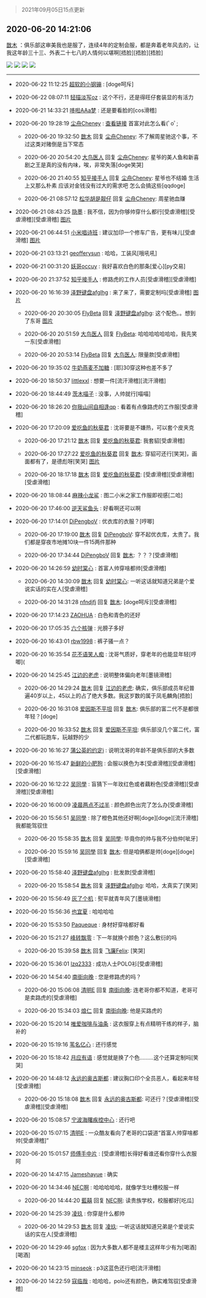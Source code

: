 > 2021年09月05日15点更新
<link rel="stylesheet" href="https://cdn.jsdelivr.net/gh/taotie6/sampleJSON@main/css/photo_show.css">


 ## 2020-06-20 14:21:06 

 [㪚木](https://www.coolapk.com/feed/19688747?shareKey=M2U0ZTNhZmE5MDE1NjEzMTc1NjQ~) ：俱乐部这审美我也是服了，连续4年的定制会服，都是奔着老年风去的，让我这年龄三十三、外表二十七八的人情何以堪啊[捂脸][捂脸][捂脸] 

<div class="album">
<img class="img-item" src="http://image.coolapk.com/feed/2020/0620/14/1081091_a105e9d3_4063_284@1920x1080.jpeg" />
<img class="img-item" src="http://image.coolapk.com/feed/2020/0620/14/1081091_d84cce43_4063_2842@1440x1080.jpeg" />
<img class="img-item" src="http://image.coolapk.com/feed/2020/0620/14/1081091_b0053535_4063_2844@1440x1080.jpeg" />
<img class="img-item" src="http://image.coolapk.com/feed/2020/0620/14/1081091_3332da06_4063_2845@1440x1080.jpeg" />
</div>

 ------- 

- 2020-06-22 11:12:25 [超软的小钢镚](uid=2464605) : [doge呵斥] 

- 2020-06-22 08:07:11 [轻描淡写oz](uid=1981181) : 这个不行，还是得旺仔套装显的有活力 

- 2020-06-21 14:33:21 [哆啦AAa梦](uid=1756450) : 还是要看脸的[cos滑稽] 

- 2020-06-20 19:28:19 [尘舟Cheney](uid=2897099) : <a class="feed-link-url" href="https://feeds.cloud.huawei.com/landingpage/latest?docid=1051032364144&amp;to_app=hwbrowser&amp;dy_scenario=push&amp;tn=3e25fb4433ddeef80920b2192cd31832410cf845bca87f9d66a22094f759ab5d&amp;share_to=qq&amp;ctype=news&amp;appid=hwbrowser&amp;cpid=1032" title="https://feeds.cloud.huawei.com/landingpage/latest?docid=1051032364144&amp;to_app=hwbrowser&amp;dy_scenario=push&amp;tn=3e25fb4433ddeef80920b2192cd31832410cf845bca87f9d66a22094f759ab5d&amp;share_to=qq&amp;ctype=news&amp;appid=hwbrowser&amp;cpid=1032" target="_blank" rel="nofollow">查看链接</a><!--break-->
首富对此怎么看(ﾟoﾟ; 

    - 2020-06-20 19:32:50 [㪚木](uid=1081091) 回复 [尘舟Cheney](uid=2897099): 不了解周星驰这个事，不过这类对赌倒是当下常态 

    - 2020-06-20 20:54:20 [大鸟医人](uid=1511304) 回复 [尘舟Cheney](uid=2897099): 星爷的美人鱼和新喜剧之王是真的没有内味，唉，非常失落[doge笑哭] 

    - 2020-06-20 21:40:55 [知乎接手人](uid=1785267) 回复 [尘舟Cheney](uid=2897099): 星爷也不结婚 生活上又那么朴素 应该对金钱没有过大的需求吧 怎么会搞这些[qqdoge] 

    - 2020-06-21 08:57:12 [松华胡是靓仔](uid=692318) 回复 [尘舟Cheney](uid=2897099): 周星驰血赚 

- 2020-06-21 08:43:25 [隐墨](uid=683778) : 我不信，因为你够帅穿什么都行[受虐滑稽][受虐滑稽][受虐滑稽] [图片](http://image.coolapk.com/feed/2020/0621/08/683778_510355dd_0205_4503@393x557.jpeg)

- 2020-06-21 06:44:51 [小米唱诗班](uid=2921847) : 建议加印一个修车广告，更有味儿[受虐滑稽] [图片](http://image.coolapk.com/feed/2020/0621/06/2921847_309b91b9_3090_4695@1080x1440.jpeg)

- 2020-06-21 03:13:21 [geofferysun](uid=435760) : 哈哈，工装风[哦吼吼] 

- 2020-06-21 00:31:20 [妖哥occuy](uid=1388591) : 我好喜欢白色的那条[爱心][py交易] 

- 2020-06-20 21:37:52 [知乎接手人](uid=1785267) : 修路虎的工作人员[受虐滑稽][受虐滑稽] 

- 2020-06-20 16:16:39 [泽野键盘afglhg](uid=1347187) : 来了来了，需要定制吗[受虐滑稽] [图片](http://image.coolapk.com/feed/2020/0620/16/1347187_2db5289d_0998_6691@1080x2340.jpeg)

    - 2020-06-20 20:30:05 [FlyBeta](uid=507156) 回复 [泽野键盘afglhg](uid=1347187): 这个配色。。想到了东哥 [图片](http://image.coolapk.com/feed/2020/0620/20/507156_d481f80f_6204_5171@538x318.jpeg)

    - 2020-06-20 20:51:59 [大鸟医人](uid=1511304) 回复 [FlyBeta](uid=507156): 哈哈哈哈哈哈哈，我先笑一东[受虐滑稽] 

    - 2020-06-20 20:53:14 [FlyBeta](uid=507156) 回复 [大鸟医人](uid=1511304): 限量款[受虐滑稽] 

- 2020-06-20 19:35:02 [牛奶燕麦不加糖](uid=633325) : [耶]30穿这种也差不多了 

- 2020-06-20 18:50:37 [littlexxl](uid=3375580) : 想要一件[流汗滑稽][流汗滑稽] 

- 2020-06-20 18:44:49 [茨木喵子](uid=2155035) : 没事，人帅就行[喵喵] 

- 2020-06-20 18:26:20 [你我山间自相逢qp](uid=1117858) : 看着有点像路虎的工作服[受虐滑稽] 

- 2020-06-20 17:20:09 [爱吃鱼的秋葵君](uid=1197189) : 沈哥要是不嫌热，可以套个皮夹克 

    - 2020-06-20 17:21:12 [㪚木](uid=1081091) 回复 [爱吃鱼的秋葵君](uid=1197189): 我套貂[受虐滑稽] 

    - 2020-06-20 17:27:22 [爱吃鱼的秋葵君](uid=1197189) 回复 [㪚木](uid=1081091): 穿貂可还行[笑哭]，画面都有了，是德彪呀[笑哭] [图片](http://image.coolapk.com/feed/2020/0620/17/1197189_204f5b19_5242_136@464x254.jpeg)

    - 2020-06-20 18:17:18 [㪚木](uid=1081091) 回复 [爱吃鱼的秋葵君](uid=1197189): [受虐滑稽][受虐滑稽][受虐滑稽] 

- 2020-06-20 18:08:44 [麻辣小龙鲨](uid=2393682) : 图二小米之家工作服即视感[二哈] 

- 2020-06-20 17:46:00 [逆天鲨鱼头](uid=756299) : 好看啊还可以啊 

- 2020-06-20 17:14:01 [DiPengboV](uid=1023920) : 优衣库的衣服？[哼唧] 

    - 2020-06-20 17:19:00 [㪚木](uid=1081091) 回复 [DiPengboV](uid=1023920): 穿不起优衣库，太贵了。我们都是穿夜市地摊10块一件15两件那种 

    - 2020-06-20 17:34:44 [DiPengboV](uid=1023920) 回复 [㪚木](uid=1081091): ？？？[受虐滑稽] 

- 2020-06-20 14:26:59 [幼时棠心](uid=1017379) : 首富人帅穿啥都帅[受虐滑稽] 

    - 2020-06-20 14:30:09 [㪚木](uid=1081091) 回复 [幼时棠心](uid=1017379): 一听这话就知道兄弟是个爱说实话的实在人[受虐滑稽] 

    - 2020-06-20 14:31:28 [nfndjfj](uid=2501807) 回复 [㪚木](uid=1081091): [doge呵斥][受虐滑稽] 

- 2020-06-20 17:14:23 [ZAOHUA](uid=1930793) : 白色和青色的还好 

- 2020-06-20 17:05:35 [六个核弹](uid=2627358) : 光膀子多好 

- 2020-06-20 16:43:01 [rbw1998](uid=602980) : 裤子骚一点？ 

- 2020-06-20 16:35:54 [花不语笑人痴](uid=1137601) : 沈哥气质好，穿老年的也能显年轻[哼唧]( 

- 2020-06-20 14:25:45 [江边的老虎](uid=1139790) : 说明整体偏向老年[墨镜滑稽] 

    - 2020-06-20 14:29:24 [㪚木](uid=1081091) 回复 [江边的老虎](uid=1139790): 确实，俱乐部成员年纪普遍40岁以上，45以上的占了绝大多数。我这岁数的属于凤毛麟角[捂脸] 

    - 2020-06-20 16:31:08 [爱因斯不平坦](uid=834251) 回复 [㪚木](uid=1081091): 俱乐部的富二代不是都很年轻？[doge] 

    - 2020-06-20 16:33:52 [㪚木](uid=1081091) 回复 [爱因斯不平坦](uid=834251): 俱乐部没几个富二代，富二代都玩跑车，玩越野的少 

- 2020-06-20 16:16:27 [蒲公英的约定i](uid=1373580) : 说明沈哥的年龄不是俱乐部的大多数 

- 2020-06-20 16:15:47 [新鲜的小肥狗](uid=2708557) : 会服以换色为本[受虐滑稽][受虐滑稽][受虐滑稽] 

- 2020-06-20 16:12:22 [吴同學](uid=1320218) : 盲猜下一年玫红色或者藕粉色[受虐滑稽][受虐滑稽][受虐滑稽] 

- 2020-06-20 16:00:09 [凌晨两点不过半](uid=2359754) : 颜色颜色出完了怎么办[受虐滑稽] 

- 2020-06-20 15:56:51 [吴同學](uid=1320218) : 除了橙色其他还好啊[doge][doge][流汗滑稽]我都能驾驭住 

    - 2020-06-20 15:58:35 [㪚木](uid=1081091) 回复 [吴同學](uid=1320218): 毕竟你的帅与我不分伯仲[呲牙] 

    - 2020-06-20 15:59:16 [吴同學](uid=1320218) 回复 [㪚木](uid=1081091): 但是咱俩都是帅[doge][doge][受虐滑稽] 

- 2020-06-20 15:58:40 [泽野键盘afglhg](uid=1347187) : 批发款[受虐滑稽] 

    - 2020-06-20 15:58:54 [㪚木](uid=1081091) 回复 [泽野键盘afglhg](uid=1347187): 哈哈，太真实了[笑哭] 

- 2020-06-20 15:56:49 [灰了个机](uid=912258) : 熨平就青年风了[墨镜滑稽] 

- 2020-06-20 15:56:36 [也宜夏](uid=525398) : 哈哈哈哈 

- 2020-06-20 15:53:50 [Paqueque](uid=685582) : 身材好穿啥都好看 

- 2020-06-20 15:21:27 [峰转飘零](uid=900024) : 下一年就换个颜色？这么敷衍的吗 

    - 2020-06-20 15:39:58 [㪚木](uid=1081091) 回复 [飞廉Felix](uid=900024): [笑哭] 

- 2020-06-20 15:36:01 [lzq2333](uid=1169946) : 成功人士POLO衫[受虐滑稽] 

- 2020-06-20 14:54:40 [南街向晚](uid=1262639) : 您是修路虎的吗？ 

    - 2020-06-20 15:06:08 [清明E](uid=1792072) 回复 [南街向晚](uid=1262639): 连老哥你都不知道，老哥可是卖路虎的[受虐滑稽] 

    - 2020-06-20 15:34:03 [烺仁](uid=2489352) 回复 [南街向晚](uid=1262639): 他是买路虎的 

- 2020-06-20 15:20:14 [唯爱咖啡与油条](uid=2799079) : 这衣服穿上有点精明干练的样子，脑补的 

- 2020-06-20 15:19:16 [苇名亿心](uid=1968788) : 还行感觉 

- 2020-06-20 15:18:42 [月应有语](uid=1457481) : 感觉就是换了个色………这个还算定制吗[笑哭] 

- 2020-06-20 14:48:12 [永远的奥古斯都](uid=1551630) : 建议胸口印个全员恶人，看起来年轻[受虐滑稽] 

    - 2020-06-20 15:18:08 [㪚木](uid=1081091) 回复 [永远的奥古斯都](uid=1551630): 可还行？[受虐滑稽][受虐滑稽][受虐滑稽] 

- 2020-06-20 15:08:57 [宁波海曙疾控中心](uid=766852) : 还行吧 

- 2020-06-20 15:07:15 [清明E](uid=1792072) : 一众酷友看向了老哥的口袋道“首富人帅穿啥都帅[受虐滑稽]” 

- 2020-06-20 15:01:57 [师傅手中片](uid=1467971) : [受虐滑稽]长得好看谁还看你穿什么衣服阿 

- 2020-06-20 14:47:15 [Jameshayue](uid=2562044) : 确实 

- 2020-06-20 14:34:46 [NEC啊](uid=1675332) : 哈哈哈哈哈，就像学生吐槽校服一样 

    - 2020-06-20 14:44:20 [藍囍](uid=2806305) 回复 [NEC啊](uid=1675332): 读贵族学校，校服都好[吃瓜] 

- 2020-06-20 14:25:39 [凌玖](uid=1768109) : 你穿是什么都帅 

    - 2020-06-20 14:29:53 [㪚木](uid=1081091) 回复 [凌玖](uid=1768109): 一听这话就知道兄弟是个爱说实话的实在人[受虐滑稽] 

- 2020-06-20 14:29:46 [sgfox](uid=445631) : 因为大多数人都不是楼主这样年少有为[喝酒][喝酒] 

- 2020-06-20 14:23:15 [minseok](uid=2361006) : p3这蓝色还行吧[流汗滑稽] 

- 2020-06-20 14:22:59 [寇临哉](uid=3365514) : 哈哈哈，polo还有颜色，确实难驾驭[受虐滑稽] 

